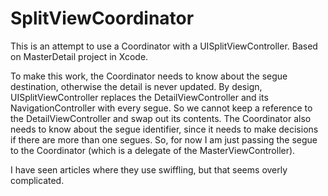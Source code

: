 # SplitViewCoordinator

This is an attempt to use a Coordinator with a UISplitViewController. Based on MasterDetail project in Xcode.

To make this work, the Coordinator needs to know about the segue destination, otherwise the detail is never updated. By design, UISplitViewController replaces the DetailViewController and its NavigationController with every segue. So we cannot keep a reference to the DetailViewController and swap out its contents. The Coordinator also needs to know about the segue identifier, since it needs to make decisions if there are more than one segues. So, for now I am just passing the segue to the Coordinator (which is a delegate of the MasterViewController).

I have seen articles where they use swiffling, but that seems overly complicated.

